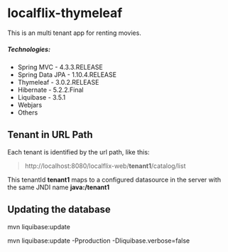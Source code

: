 # localflix-thymeleaf
This is an multi tenant app for renting movies.

##### Technologies:

* Spring MVC - 4.3.3.RELEASE
* Spring Data JPA - 1.10.4.RELEASE
* Thymeleaf - 3.0.2.RELEASE
* Hibernate - 5.2.2.Final
* Liquibase - 3.5.1
* Webjars
* Others

## Tenant in URL Path
Each tenant is identified by the url path, like this:

> http://localhost:8080/localflix-web/**tenant1**/catalog/list

This tenantId **tenant1** maps to a configured datasource in the
server with the same JNDI name **java:/tenant1**

## Updating the database
mvn liquibase:update

mvn liquibase:update -Pproduction -Dliquibase.verbose=false
